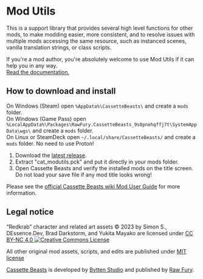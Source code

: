 # Mod Utils

This is a support library that provides several high level functions for other mods, to make modding easier, more consistent, and to resolve issues with multiple mods accessing the same resource, such as instanced scenes, vanilla translation strings, or class scripts.

If you're a mod author, you're absolutely welcome to use Mod Utils if it can help you in any way.<br>[Read the documentation.](/../../wiki)

## How to download and install

On Windows (Steam) open `%AppData%\CassetteBeasts\` and create a `mods` folder.<br>
On Windows (Game Pass) open `%LocalAppData%\Packages\RawFury.CassetteBeasts_9s0pnehqffj7t\SystemAppData\wgs\` and create a `mods` folder.<br>
On Linux or SteamDeck open `~/.local/share/CassetteBeasts/` and create a `mods` folder. No need to use Proton!

1. Download the [latest release](/../../releases/latest).
2. Extract "cat_modutils.pck" and put it directly in your mods folder.
3. Open Cassette Beasts and verify the installed mods on the title screen.<br>Do not load your save file if any mod title looks wrong!

Please see the [official Cassette Beasts wiki Mod User Guide](https://wiki.cassettebeasts.com/wiki/Modding/Mod_User_Guide) for more information.

## Legal notice

“Redkrab” character and related art assets © 2023 by Simon S., DEssence.Dev, Brad Darkstorm, and Yukita Mayako are licensed under [CC BY-NC 4.0 ![Creative Commons License](https://i.creativecommons.org/l/by-nc/4.0/88x31.png)](http://creativecommons.org/licenses/by-nc/4.0/)

All other original mod assets, scripts, and edits are published under [MIT license](LICENSE.txt)

[Cassette Beasts](https://www.cassettebeasts.com/) is developed by [Bytten Studio](https://bytten-studio.com/) and published by [Raw Fury](https://rawfury.com/).

